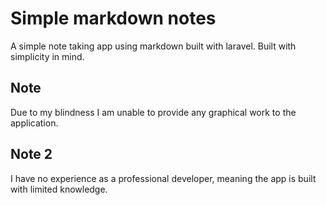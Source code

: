 # Simple markdown notes
A simple note taking app using markdown built with laravel.
Built with simplicity in mind.
## Note
Due to my blindness I am unable to provide any graphical work to the application.
## Note 2
I have no experience as a professional developer, meaning the app is built with limited knowledge.